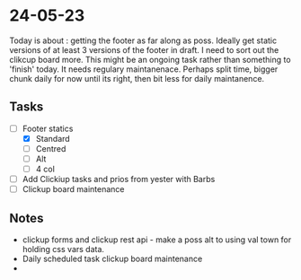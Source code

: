 # 24-05-23

Today is about : getting the footer as far along as poss. Ideally get static versions of at least 3 versions of the footer in draft.
I need to sort out the clikcup board more. This might be an ongoing task rather than something to 'finish' today. It needs regulary maintanenace. Perhaps split time, bigger chunk daily for now until its right, then bit less for daily maintanence.


## Tasks
- [ ] Footer statics
  - [x] Standard
  - [ ] Centred
  - [ ] Alt
  - [ ] 4 col

- [ ] Add Clickiup tasks and prios from yester with Barbs
- [ ] Clickup board maintenance

## Notes
- clickup forms and clickup rest api - make a poss alt to using val town for holding css vars data.
- Daily scheduled task clickup board maintenance
-